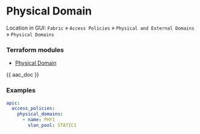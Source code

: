 # Physical Domain

Location in GUI:
`Fabric` » `Access Policies` » `Physical and External Domains` » `Physical Domains`

### Terraform modules

* [Physical Domain](https://registry.terraform.io/modules/netascode/physical-domain/aci/latest)

{{ aac_doc }}

### Examples

```yaml
apic:
  access_policies:
    physical_domains:
      - name: PHY1
        vlan_pool: STATIC1
```
